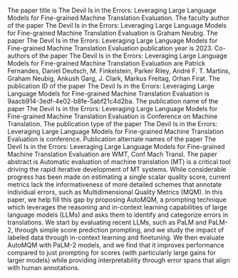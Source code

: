 The paper title is The Devil Is in the Errors: Leveraging Large Language Models for Fine-grained Machine Translation Evaluation.
The faculty author of the paper The Devil Is in the Errors: Leveraging Large Language Models for Fine-grained Machine Translation Evaluation is Graham Neubig.
The paper The Devil Is in the Errors: Leveraging Large Language Models for Fine-grained Machine Translation Evaluation publication year is 2023.
Co-authors of the paper The Devil Is in the Errors: Leveraging Large Language Models for Fine-grained Machine Translation Evaluation are Patrick Fernandes, Daniel Deutsch, M. Finkelstein, Parker Riley, André F. T. Martins, Graham Neubig, Ankush Garg, J. Clark, Markus Freitag, Orhan Firat.
The publication ID of the paper The Devil Is in the Errors: Leveraging Large Language Models for Fine-grained Machine Translation Evaluation is 9aacb914-3edf-4e02-b8fe-5abf21c4d2ba.
The publication name of the paper The Devil Is in the Errors: Leveraging Large Language Models for Fine-grained Machine Translation Evaluation is Conference on Machine Translation.
The publication type of the paper The Devil Is in the Errors: Leveraging Large Language Models for Fine-grained Machine Translation Evaluation is conference.
Publication alternate names of the paper The Devil Is in the Errors: Leveraging Large Language Models for Fine-grained Machine Translation Evaluation are WMT, Conf Mach Transl.
The paper abstract is Automatic evaluation of machine translation (MT) is a critical tool driving the rapid iterative development of MT systems. While considerable progress has been made on estimating a single scalar quality score, current metrics lack the informativeness of more detailed schemes that annotate individual errors, such as Multidimensional Quality Metrics (MQM). In this paper, we help fill this gap by proposing AutoMQM, a prompting technique which leverages the reasoning and in-context learning capabilities of large language models (LLMs) and asks them to identify and categorize errors in translations. We start by evaluating recent LLMs, such as PaLM and PaLM-2, through simple score prediction prompting, and we study the impact of labeled data through in-context learning and finetuning. We then evaluate AutoMQM with PaLM-2 models, and we find that it improves performance compared to just prompting for scores (with particularly large gains for larger models) while providing interpretability through error spans that align with human annotations.
